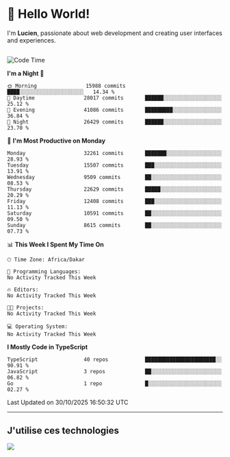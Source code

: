 # 👋 Hello World!

I'm **Lucien**, passionate about web development and creating user interfaces and experiences.

##

<!--START_SECTION:waka-->
![Code Time](http://img.shields.io/badge/Code%20Time-3%2C921%20hrs%2018%20mins-blue)

**I'm a Night 🦉** 

```text
🌞 Morning                15988 commits       ████░░░░░░░░░░░░░░░░░░░░░   14.34 % 
🌆 Daytime                28017 commits       ██████░░░░░░░░░░░░░░░░░░░   25.12 % 
🌃 Evening                41086 commits       █████████░░░░░░░░░░░░░░░░   36.84 % 
🌙 Night                  26429 commits       ██████░░░░░░░░░░░░░░░░░░░   23.70 % 
```
📅 **I'm Most Productive on Monday** 

```text
Monday                   32261 commits       ███████░░░░░░░░░░░░░░░░░░   28.93 % 
Tuesday                  15507 commits       ███░░░░░░░░░░░░░░░░░░░░░░   13.91 % 
Wednesday                9509 commits        ██░░░░░░░░░░░░░░░░░░░░░░░   08.53 % 
Thursday                 22629 commits       █████░░░░░░░░░░░░░░░░░░░░   20.29 % 
Friday                   12408 commits       ███░░░░░░░░░░░░░░░░░░░░░░   11.13 % 
Saturday                 10591 commits       ██░░░░░░░░░░░░░░░░░░░░░░░   09.50 % 
Sunday                   8615 commits        ██░░░░░░░░░░░░░░░░░░░░░░░   07.73 % 
```


📊 **This Week I Spent My Time On** 

```text
🕑︎ Time Zone: Africa/Dakar

💬 Programming Languages: 
No Activity Tracked This Week

🔥 Editors: 
No Activity Tracked This Week

🐱‍💻 Projects: 
No Activity Tracked This Week

💻 Operating System: 
No Activity Tracked This Week
```

**I Mostly Code in TypeScript** 

```text
TypeScript               40 repos            ███████████████████████░░   90.91 % 
JavaScript               3 repos             ██░░░░░░░░░░░░░░░░░░░░░░░   06.82 % 
Go                       1 repo              █░░░░░░░░░░░░░░░░░░░░░░░░   02.27 % 
```




 Last Updated on 30/10/2025 16:50:32 UTC
<!--END_SECTION:waka-->
---

## J'utilise ces technologies

<p align="left">
  <a href="https://skillicons.dev">
    <img src="https://skillicons.dev/icons?i=ts,js,go,ruby,css,scss,tailwind,react,vite,nextjs,docker,figma,ableton" />
  </a>
</p>

